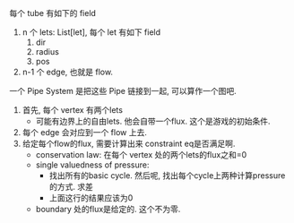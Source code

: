 每个 tube 有如下的 field
1. n 个 lets: List[let], 每个 let 有如下 field
    1. dir
    2. radius
    3. pos
2. n-1 个 edge, 也就是 flow. 

一个 Pipe System 是把这些 Pipe 链接到一起, 可以算作一个图吧. 
1. 首先, 每个 vertex 有两个lets
    - 可能有边界上的自由lets. 他会自带一个flux. 这个是游戏的初始条件. 
2. 每个 edge 会对应到一个 flow 上去. 
3. 给定每个flow的flux, 需要计算出来 constraint eq是否满足啊. 
    - conservation law: 在每个 vertex 处的两个lets的flux之和=0
    - single valuedness of pressure: 
        - 找出所有的basic cycle. 然后呢, 找出每个cycle上两种计算pressure的方式. 求差
        - 上面这行的结果应该为0
    - boundary 处的flux是给定的. 这个不为零. 

